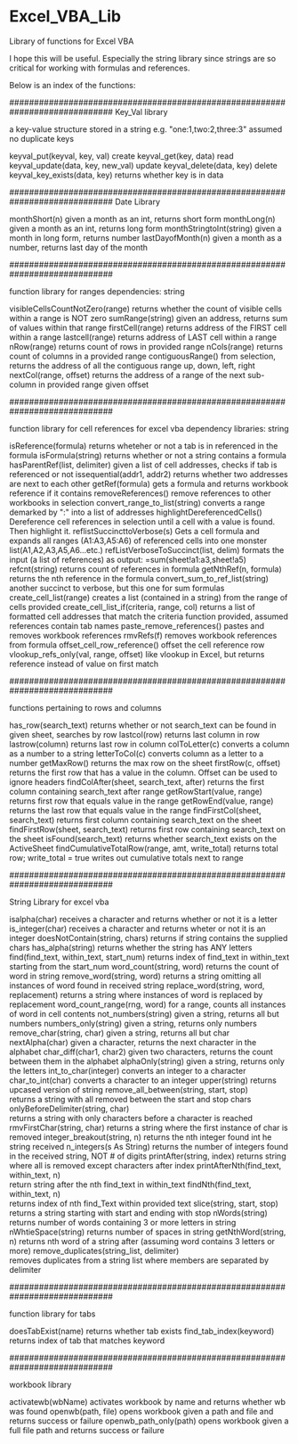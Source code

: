 # Excel_VBA_Lib
Library of functions for Excel VBA

I hope this will be useful. Especially the string library since strings are so critical 
for working with formulas and references.

Below is an index of the functions:

 #############################################################################
 Key_Val library

 a key-value structure stored in a string
 e.g. "one:1,two:2,three:3"
 assumed no duplicate keys


 keyval_put(keyval, key, val)		create
 keyval_get(key, data) 			read 
 keyval_update(data, key, new_val)	update
 keyval_delete(data, key)			delete
 keyval_key_exists(data, key)		returns whether key is in data

 #############################################################################
 Date Library

 monthShort(n) 			given a month as an int, returns short form
 monthLong(n)  			given a month as an int, returns long form
 monthStringtoInt(string)	given a month in long form, returns number
 lastDayofMonth(n) 		given a month as a number, returns last day of the month

 #############################################################################

 function library for ranges
 dependencies:
   string

 visibleCellsCountNotZero(range)	returns whether the count of visible cells within a range is NOT zero
 sumRange(string) 			given an address, returns sum of values within that range
 firstCell(range)			returns address of the FIRST cell within a range
 lastcell(range)			returns address of LAST cell within a range
 nRow(range)				returns count of rows in provided range
 nCols(range)				returns count of columns in a provided range
 contiguousRange()			from selection, returns the address of all the contiguous range up, down, left, right
 nextCol(range, offset)	returns the address of a range of the next sub-column in provided range given offset

 #############################################################################

function library for cell references for excel vba
 dependency libraries:
   string

 isReference(formula) 			returns wheteher or not a tab is in referenced in the formula
 isFormula(string)    			returns whether or not a string contains a formula
 hasParentRef(list, delimiter)	given a list of cell addresses, checks if tab is referenced or not
 issequential(addr1, addr2) 	returns whether two addresses are next to each other
 getRef(formula) 				gets a formula and returns workbook reference if it contains
 removeReferences() 			remove references to other workbooks in selection
 convert_range_to_list(string)	converts a range demarked by ":" into a list of addresses
 highlightDereferencedCells()	Dereference cell references in selection until a cell with a value is found. 
					   				 Then highlight it.
 reflistSuccincttoVerbose(s) 	Gets a cell formula and expands all ranges (A1:A3,A5:A6) of referenced cells
                                    into one monster list(A1,A2,A3,A5,A6...etc.)
 refListVerboseToSuccinct(list, delim)
								formats the input (a list of references) as output: =sum(sheet!a1:a3,sheet!a5)
 refcnt(string) 				returns count of references in formula
 getNthRef(n, formula) 			returns the nth reference in the formula
 convert_sum_to_ref_list(string)	
								another succinct to verbose, but this one for sum formulas
 create_cell_list(range)		creates a list (contained in a string) from the range of cells provided
 create_cell_list_if(criteria, range, col) 
								returns a list of formatted cell addresses that match the criteria function
                               	provided, assumed references contain tab names
 paste_remove_references()		pastes and removes workbook references
 rmvRefs(f)						removes workbook references from formula
 offset_cell_row_reference()	offset the cell reference row
 vlookup_refs_only(val, range, offset) 
 								like vlookup in Excel, but returns reference instead of value on first match

 #############################################################################

 functions pertaining to rows and columns

 has_row(search_text) 		  returns whether or not search_text can be found in given sheet, searches by row
 lastcol(row) 				  returns last column in row
 lastrow(column) 			  returns last row in column
 colToLetter(c)			  	  converts a column as a number to a string
 letterToCol(c)			  	  converts column as a letter to a number
 getMaxRow()				  returns the max row on the sheet
 firstRow(c, offset)		  returns the first row that has a value in the column. 
                                  Offset can be used to ignore headers
 findColAfter(sheet, search_text, after) 
 							  returns the first column containing search_text after range
 getRowStart(value, range) 	  returns first row that equals value in the range
 getRowEnd(value, range)      returns the last row that equals value in the range
 findFirstCol(sheet, search_text) 
 							  returns first column containing search_text on the sheet
 findFirstRow(sheet, search_text) 
 							  returns first row containing search_text on the sheet
 isFound(search_text)		  returns whether search_text exists on the ActiveSheet
 findCumulativeTotalRow(range, amt, write_total) returns total row; 
       						      write_total = true writes out cumulative totals next to range

 #############################################################################

 String Library for excel vba

 isalpha(char)  				receives a character and returns whether or not it is a letter
 is_integer(char) 				receives a character and returns wheter or not it is an integer
 doesNotContain(string, chars) 	returns if string contains the supplied chars
 has_alpha(string)        		returns whether the string has ANY letters
 find(find_text, within_text, start_num) 	returns index of find_text in within_text starting from the start_num
 word_count(string, word) 		returns the count of word in string
 remove_word(string, word)		returns a string omitting all instances of word found in received string
 replace_word(string, word, replacement)
 								returns a string where instances of word is replaced by replacement
 word_count_range(rng, word) 	for a range, counts all instances of word in cell contents
 not_numbers(string)			given a string, returns all but numbers
 numbers_only(string)			given a string, returns only numbers
 remove_char(string, char)		given a string, returns all but char
 nextAlpha(char)				given a character, returns the next character in the alphabet
 char_diff(char1, char2)		given two characters, returns the count between them in the alphabet
 alphaOnly(string)				given a string, returns only the letters
 int_to_char(integer)			converts an integer to a character
 char_to_int(char)				converts a character to an integer
 upper(string)					returns upcased version of string
 remove_all_between(string, start, stop) 	
 								returns a string with all removed between the start and stop chars
 onlyBeforeDelimiter(string, char) 		
 								returns a string with only characters before a character is reached
 rmvFirstChar(string, char) 	returns a string where the first instance of char is removed
 integer_breakout(string, n) 	returns the nth integer found int he string received
 n_integers(s As String) 		returns the number of integers found in the received string, NOT # of digits
 printAfter(string, index) 		returns string where all is removed except characters after index
 printAfterNth(find_text, within_text, n) 	
 								return string after the nth find_text in within_text
 findNth(find_text, within_text, n) 		
 								returns index of nth find_Text within provided text
 slice(string, start, stop) 	returns a string starting with start and ending with stop
 nWords(string) 				returns number of words containing 3 or more letters in string
 nWhtieSpace(string) 			returns number of spaces in string
 getNthWord(string, n) 			returns nth word of a string after (assuming word contains 3 letters or more)
 remove_duplicates(string_list, delimiter)	
 								removes duplicates from a string list where members are separated by delimiter

 #############################################################################

 function library for tabs


 doesTabExist(name) 		returns whether tab exists
 find_tab_index(keyword) 	returns index of tab that matches keyword

 #############################################################################

 workbook library

 activatewb(wbName) 		activates workbook by name and returns whether wb was found
 openwb(path, file) 		opens workbook given a path and file and returns success or failure
 openwb_path_only(path) 	opens workbook given a full file path and returns success or failure

